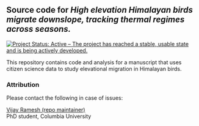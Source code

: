 ## Source code for _High elevation Himalayan birds migrate downslope, tracking thermal regimes across seasons._

<!-- badges: start -->
  [![Project Status: Active – The project has reached a stable, usable state and is being actively developed.](https://www.repostatus.org/badges/latest/active.svg)](https://www.repostatus.org/#active)
<!-- badges: end -->

This repository contains code and analysis for a manuscript that uses citizen science data to study elevational migration in Himalayan birds.

### Attribution

Please contact the following in case of issues:

[Vijay Ramesh (repo maintainer)](https://evolecol.weebly.com/)  
PhD student, Columbia University


